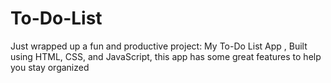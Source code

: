 # To-Do-List
Just wrapped up a fun and productive project: My To-Do List App , Built using HTML, CSS, and JavaScript, this app has some great features to help you stay organized
